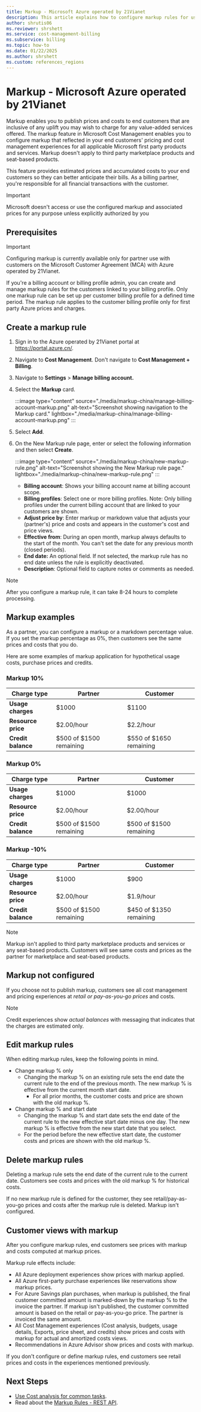 ```yaml
---
title: Markup - Microsoft Azure operated by 21Vianet
description: This article explains how to configure markup rules for use in Microsoft Azure operated by 21Vianet.
author: shrutis06
ms.reviewer: shrshett
ms.service: cost-management-billing
ms.subservice: billing
ms.topic: how-to
ms.date: 01/22/2025
ms.author: shrshett
ms.custom: references_regions
---
```


# Markup - Microsoft Azure operated by 21Vianet

Markup enables you to publish prices and costs to end customers that are inclusive of any uplift you may wish to charge for any value-added services offered. The markup feature in Microsoft Cost Management enables you to configure markup that reflected in your end customers' pricing and cost management experiences for all applicable Microsoft first party products and services. Markup doesn't apply to third party marketplace products and seat-based products.

This feature provides estimated prices and accumulated costs to your end customers so they can better anticipate their bills. As a billing partner, you're responsible for all financial transactions with the customer.

>[!IMPORTANT]
> Microsoft doesn't access or use the configured markup and associated prices for any purpose unless explicitly authorized by you

## Prerequisites

>[!IMPORTANT]
> Configuring markup is currently available only for partner use with customers on the Microsoft Customer Agreement (MCA) with Azure operated by 21Vianet.

If you're a billing account or billing profile admin, you can create and manage markup rules for the customers linked to your billing profile. Only one markup rule can be set up per customer billing profile for a defined time period. The markup rule applies to the customer billing profile only for first party Azure prices and charges. 

## Create a markup rule

1. Sign in to the Azure operated by 21Vianet portal at https://portal.azure.cn/.
1. Navigate to  **Cost Management**.
 Don't navigate to **Cost Management + Billing**.
1. Navigate to **Settings** > **Manage billing account.**
1. Select the **Markup** card.

    :::image type="content" source="./media/markup-china/manage-billing-account-markup.png" alt-text="Screenshot showing navigation to the Markup card." lightbox="./media/markup-china/manage-billing-account-markup.png" :::

1. Select **Add**.
1. On the New Markup rule page, enter or select the following information and then select **Create**.
 
    :::image type="content" source="./media/markup-china/new-markup-rule.png" alt-text="Screenshot showing the New Markup rule page." lightbox="./media/markup-china/new-markup-rule.png" :::
   
    - **Billing account**: Shows your billing account name at billing account scope.
    - **Billing profiles**: Select one or more billing profiles. Note: Only billing profiles under the current billing account that are linked to your customers are shown.
    - **Adjust price by**: Enter markup or markdown value that adjusts your (partner's) price and costs and appears in the customer's cost and price views.
    - **Effective from**: During an open month, markup always defaults to the start of the month. You can't set the date for any previous month (closed periods).
    - **End date:** An optional field. If not selected, the markup rule has no end date unless the rule is explicitly deactivated.
    - **Description**: Optional field to capture notes or comments as needed.

>[!NOTE]
> After you configure a markup rule, it can take 8-24 hours to complete processing.

## Markup examples

As a partner, you can configure a markup or a markdown percentage value. If you set the markup percentage as 0%, then customers see the same prices and costs that you do.

Here are some examples of markup application for hypothetical usage costs, purchase prices and credits.

### Markup 10%

| **Charge type** | **Partner** | **Customer** |
| --- | --- | --- |
| **Usage charges** | $1000 | $1100 |
| **Resource price** | $2.00/hour | $2.2/hour |
| **Credit balance** | $500 of $1500 remaining | $550 of $1650 remaining |

### Markup 0%

| **Charge type** | **Partner** | **Customer** |
| --- | --- | --- |
| **Usage charges** | $1000 | $1000 |
| **Resource price** | $2.00/hour | $2.00/hour |
| **Credit balance** | $500 of $1500 remaining | $500 of $1500 remaining |

### Markup -10%

| **Charge type** | **Partner** | **Customer** |
| --- | --- | --- |
| **Usage charges** | $1000 | $900 |
| **Resource price** | $2.00/hour | $1.9/hour |
| **Credit balance** | $500 of $1500 remaining | $450 of $1350 remaining |

>[!NOTE]
> Markup isn't applied to third party marketplace products and services or any seat-based products. Customers will see same costs and prices as the partner for marketplace and seat-based products.

## Markup not configured

If you choose not to publish markup, customers see all cost management and pricing experiences at _retail or pay-as-you-go prices_ and costs.

>[!NOTE]
> Credit experiences show _actual balances_ with messaging that indicates that the charges are estimated only.

## Edit markup rules

When editing markup rules, keep the following points in mind.

- Change markup % only
  - Changing the markup % on an existing rule sets the end date the current rule to the end of the previous month. The new markup % is effective from the current month start date.
    - For all prior months, the customer costs and price are shown with the old markup %.
- Change markup % and start date
  - Changing the markup % and start date sets the end date of the current rule to the new effective start date minus one day. The new markup % is effective from the new start date that you select.
   - For the period before the new effective start date, the customer costs and prices are shown with the old markup %.

## Delete markup rules

Deleting a markup rule sets the end date of the current rule to the current date. Customers see costs and prices with the old markup % for historical costs.

If no new markup rule is defined for the customer, they see retail/pay-as-you-go prices and costs after the markup rule is deleted. Markup isn't configured.

## Customer views with markup

After you configure markup rules, end customers see prices with markup and costs computed at markup prices.

Markup rule effects include:

- All Azure deployment experiences show prices with markup applied.
- All Azure first-party purchase experiences like reservations show markup prices.
- For Azure Savings plan purchases, when markup is published, the final customer committed amount is marked-down by the markup % to the invoice the partner. If markup isn't published, the customer committed amount is based on the retail or pay-as-you-go price. The partner is invoiced the same amount.
- All Cost Management experiences (Cost analysis, budgets, usage details, Exports, price sheet, and credits) show prices and costs with markup for actual and amortized costs views.
- Recommendations in Azure Advisor show prices and costs with markup.

If you don't configure or define markup rules, end customers see retail prices and costs in the experiences mentioned previously.

## Next Steps

- [Use Cost analysis for common tasks](../costs/cost-analysis-common-uses.md).
- Read about the [Markup Rules - REST API](/rest/api/cost-management/markup-rules).
